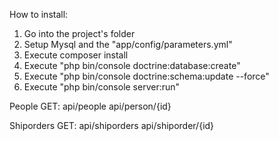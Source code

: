 How to install:

1. Go into the project's folder
2. Setup Mysql and the "app/config/parameters.yml"
3. Execute composer install
4. Execute "php bin/console doctrine:database:create"
5. Execute "php bin/console doctrine:schema:update --force"
6. Execute "php bin/console server:run"

People GET:
api/people
api/person/{id}

Shiporders GET:
api/shiporders
api/shiporder/{id}
